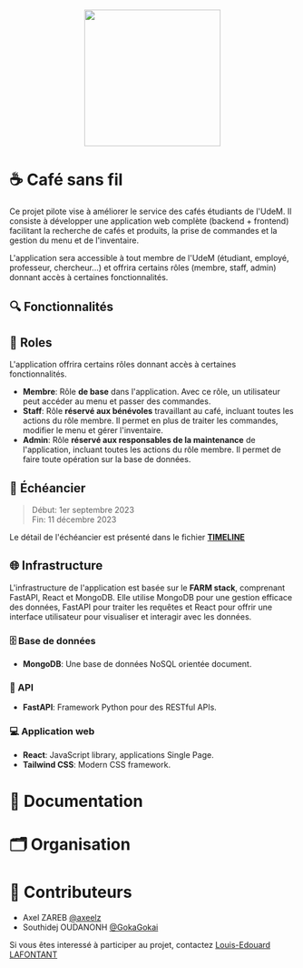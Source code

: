 <br>
<p align="center">
    <img src="https://cdn.discordapp.com/attachments/1150280747983319092/1150596609965559858/l5_with_shadow.png" height="240">
</p>

# ☕ Café sans fil

Ce projet pilote vise à améliorer le service des cafés étudiants de l'UdeM. Il consiste à développer une application web complète (backend + frontend) facilitant la recherche de cafés et produits, la prise de commandes et la gestion du menu et de l'inventaire.

L'application sera accessible à tout membre de l'UdeM (étudiant, employé, professeur, chercheur...) et offrira certains rôles (membre, staff, admin) donnant accès à certaines fonctionnalités.

## 🔍 Fonctionnalités

## 👥 Roles

L'application offrira certains rôles donnant accès à certaines fonctionnalités.

- **Membre**: Rôle **de base** dans l'application. Avec ce rôle, un utilisateur peut accéder au menu et passer des commandes.
- **Staff**: Rôle **réservé aux bénévoles** travaillant au café, incluant toutes les actions du rôle membre. Il permet en plus de traiter les commandes, modifier le menu et gérer l'inventaire.
- **Admin**: Rôle **réservé aux responsables de la maintenance** de l'application, incluant toutes les actions du rôle membre. Il permet de faire toute opération sur la base de données.

## 📅 Échéancier

> Début: 1er septembre 2023  
> Fin: 11 décembre 2023

Le détail de l'échéancier est présenté dans le fichier [**TIMELINE**](TIMELINE.md)

## 🌐 Infrastructure

L'infrastructure de l'application est basée sur le **FARM stack**, comprenant FastAPI, React et MongoDB. Elle utilise MongoDB pour une gestion efficace des données, FastAPI pour traiter les requêtes et React pour offrir une interface utilisateur pour visualiser et interagir avec les données.

### 🗄️ Base de données

- **MongoDB**: Une base de données NoSQL orientée document.

### 🔗 API

- **FastAPI**: Framework Python pour des RESTful APIs.

### 💻 Application web

- **React**: JavaScript library, applications Single Page.
- **Tailwind CSS**: Modern CSS framework.

# 📘 Documentation

# 🗂️ Organisation

<!-- Les dossiers du répertoire sont organisés comme suit: -->

# 🌟 Contributeurs

- Axel ZAREB [@axeelz](https://github.com/axeelz)
- Southidej OUDANONH [@GokaGokai](https://github.com/GokaGokai)

Si vous êtes interessé à participer au projet, contactez [Louis-Edouard LAFONTANT](mailto:louis.edouard.lafontant@umontreal.ca)
